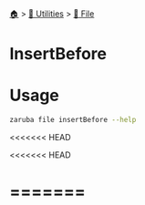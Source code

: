 <!--startTocHeader-->
[🏠](../../README.md) > [🔧 Utilities](../README.md) > [📁 File](README.md)
# InsertBefore
<!--endTocHeader-->

# Usage


```bash
zaruba file insertBefore --help
```

<<<<<<< HEAD

<!--startTocSubtopic-->
<<<<<<< HEAD

=======
=======
<!--startTocSubtopic-->
<!--endTocSubtopic-->